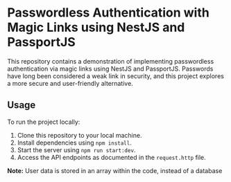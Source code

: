 # Passwordless Authentication with Magic Links using NestJS and PassportJS

This repository contains a demonstration of implementing passwordless authentication via magic links using NestJS and PassportJS. Passwords have long been considered a weak link in security, and this project explores a more secure and user-friendly alternative.

## Usage

To run the project locally:

1. Clone this repository to your local machine.
2. Install dependencies using `npm install`.
3. Start the server using `npm run start:dev`.
4. Access the API endpoints as documented in the `request.http` file.

**Note:** User data is stored in an array within the code, instead of a database
